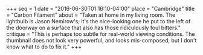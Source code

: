+++
seq = 1
date = "2016-06-30T01:16:10-04:00"
place = "Cambridge"
title = "Carbon Filament"
about = "Taken at home in my living room. The lightbulb is Jason Nemirow's; it's the nice-looking one he put to the left of the doorway on a surface that also has those ridiculously foul bitters."
critique = "This is perhaps too subtle for real-world viewing conditions. The thumbnail does not look very powerful, and looks mis-composed, but I don't know what to do to fix it."
+++

